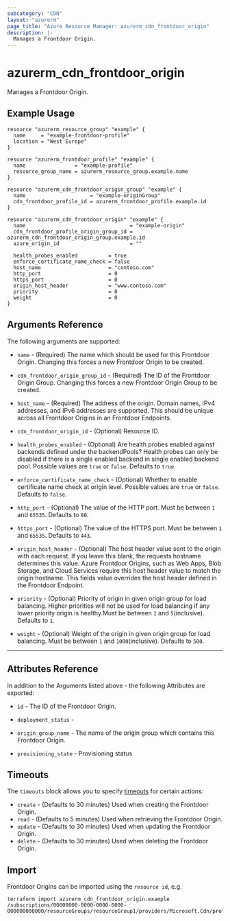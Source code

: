 ```yaml
---
subcategory: "CDN"
layout: "azurerm"
page_title: "Azure Resource Manager: azurerm_cdn_frontdoor_origin"
description: |-
  Manages a Frontdoor Origin.
---
```


# azurerm_cdn_frontdoor_origin

Manages a Frontdoor Origin.

## Example Usage

```hcl
resource "azurerm_resource_group" "example" {
  name     = "example-frontdoor-profile"
  location = "West Europe"
}

resource "azurerm_frontdoor_profile" "example" {
  name                = "example-profile"
  resource_group_name = azurerm_resource_group.example.name
}

resource "azurerm_cdn_frontdoor_origin_group" "example" {
  name                     = "example-originGroup"
  cdn_frontdoor_profile_id = azurerm_frontdoor_profile.example.id
}

resource "azurerm_cdn_frontdoor_origin" "example" {
  name                                  = "example-origin"
  cdn_frontdoor_profile_origin_group_id = azurerm_cdn_frontdoor_origin_group.example.id
  azure_origin_id                       = ""

  health_probes_enabled          = true
  enforce_certificate_name_check = false
  host_name                      = "contoso.com"
  http_port                      = 0
  https_port                     = 0
  origin_host_header             = "www.contoso.com"
  priority                       = 0
  weight                         = 0
}
```

## Arguments Reference

The following arguments are supported:

* `name` - (Required) The name which should be used for this Frontdoor Origin. Changing this forces a new Frontdoor Origin to be created.

* `cdn_frontdoor_origin_group_id` - (Required) The ID of the Frontdoor Origin Group. Changing this forces a new Frontdoor Origin Group to be created.

* `host_name` - (Required) The address of the origin. Domain names, IPv4 addresses, and IPv6 addresses are supported. This should be unique across all Frontdoor Origins in an Frontdoor Endpoints.

* `cdn_frontdoor_origin_id` - (Optional) Resource ID.

* `health_probes_enabled` - (Optional) Are health probes enabled against backends defined under the backendPools? Health probes can only be disabled if there is a single enabled backend in single enabled backend pool. Possible values are `true` or `false`. Defaults to `true`.

* `enforce_certificate_name_check` - (Optional) Whether to enable certificate name check at origin level. Possible values are `true` or `false`. Defaults to `false`.

* `http_port` - (Optional) The value of the HTTP port. Must be between `1` and `65535`. Defaults to `80`.

* `https_port` - (Optional) The value of the HTTPS port. Must be between `1` and `65535`. Defaults to `443`.

* `origin_host_header` - (Optional) The host header value sent to the origin with each request. If you leave this blank, the requests hostname determines this value. Azure Frontdoor Origins, such as Web Apps, Blob Storage, and Cloud Services require this host header value to match the origin hostname. This fields value overrides the host header defined in the Frontdoor Endpoint.

* `priority` - (Optional) Priority of origin in given origin group for load balancing. Higher priorities will not be used for load balancing if any lower priority origin is healthy.Must be between `1` and `5`(inclusive). Defaults to `1`.

* `weight` - (Optional) Weight of the origin in given origin group for load balancing. Must be between `1` and `1000`(inclusive). Defaults to `500`.

---

## Attributes Reference

In addition to the Arguments listed above - the following Attributes are exported:

* `id` - The ID of the Frontdoor Origin.

* `deployment_status` - 

* `origin_group_name` - The name of the origin group which contains this Frontdoor Origin.

* `provisioning_state` - Provisioning status

## Timeouts

The `timeouts` block allows you to specify [timeouts](https://www.terraform.io/docs/configuration/resources.html#timeouts) for certain actions:

* `create` - (Defaults to 30 minutes) Used when creating the Frontdoor Origin.
* `read` - (Defaults to 5 minutes) Used when retrieving the Frontdoor Origin.
* `update` - (Defaults to 30 minutes) Used when updating the Frontdoor Origin.
* `delete` - (Defaults to 30 minutes) Used when deleting the Frontdoor Origin.

## Import

Frontdoor Origins can be imported using the `resource id`, e.g.

```shell
terraform import azurerm_cdn_frontdoor_origin.example /subscriptions/00000000-0000-0000-0000-000000000000/resourceGroups/resourceGroup1/providers/Microsoft.Cdn/profiles/profile1/originGroups/originGroup1/origins/origin1
```
